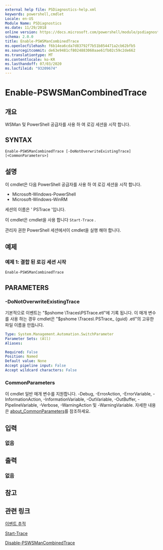 ```yaml
---
external help file: PSDiagnostics-help.xml
keywords: powershell,cmdlet
Locale: en-US
Module Name: PSDiagnostics
ms.date: 11/29/2018
online version: https://docs.microsoft.com/powershell/module/psdiagnostics/enable-pswsmancombinedtrace?view=powershell-7&WT.mc_id=ps-gethelp
schema: 2.0.0
title: Enable-PSWSManCombinedTrace
ms.openlocfilehash: f6b14ea6cda7d83792f7b51b854471a2cb62bfb5
ms.sourcegitcommit: de63e9481cf8024883060aae61fb02c59c2de662
ms.translationtype: MT
ms.contentlocale: ko-KR
ms.lasthandoff: 07/03/2020
ms.locfileid: "93209674"
---
```

# Enable-PSWSManCombinedTrace

## 개요
WSMan 및 PowerShell 공급자를 사용 하 여 로깅 세션을 시작 합니다.

## SYNTAX

```
Enable-PSWSManCombinedTrace [-DoNotOverwriteExistingTrace] [<CommonParameters>]
```

## 설명

이 cmdlet은 다음 PowerShell 공급자를 사용 하 여 로깅 세션을 시작 합니다.

- Microsoft-Windows-PowerShell
- Microsoft-Windows-WinRM

세션의 이름은 ' PSTrace '입니다.

이 cmdlet은 cmdlet을 사용 합니다 `Start-Trace` .

관리자 권한 PowerShell 세션에서이 cmdlet을 실행 해야 합니다.

## 예제

### 예제 1: 결합 된 로깅 세션 시작

```powershell
Enable-PSWSManCombinedTrace
```

## PARAMETERS

### -DoNotOverwriteExistingTrace

기본적으로 이벤트는 "$pshome \Traces\PSTrace.etl"에 기록 됩니다. 이 매개 변수를 사용 하는 경우 cmdlet은 "$pshome \Traces\ PSTrace_ {guid} .etl"의 고유한 파일 이름을 만듭니다.

```yaml
Type: System.Management.Automation.SwitchParameter
Parameter Sets: (All)
Aliases:

Required: False
Position: Named
Default value: None
Accept pipeline input: False
Accept wildcard characters: False
```

### CommonParameters

이 cmdlet 일반 매개 변수를 지원합니다. -Debug, -ErrorAction, -ErrorVariable, -InformationAction, -InformationVariable, -OutVariable, -OutBuffer, -PipelineVariable, -Verbose, -WarningAction 및 -WarningVariable. 자세한 내용은 [about_CommonParameters](https://go.microsoft.com/fwlink/?LinkID=113216)를 참조하세요.

## 입력

### 없음

## 출력

### 없음

## 참고

## 관련 링크

[이벤트 추적](/windows/desktop/ETW/event-tracing-portal)

[Start-Trace](start-trace.md)

[Disable-PSWSManCombinedTrace](Disable-PSWSManCombinedTrace.md)
